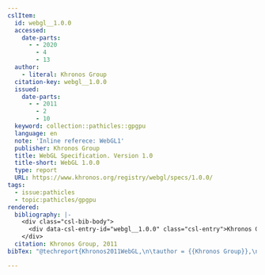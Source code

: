 ```yaml
---
cslItem:
  id: webgl__1.0.0
  accessed:
    date-parts:
      - - 2020
        - 4
        - 13
  author:
    - literal: Khronos Group
  citation-key: webgl__1.0.0
  issued:
    date-parts:
      - - 2011
        - 2
        - 10
  keyword: collection::pathicles::gpgpu
  language: en
  note: 'Inline referece: WebGL1'
  publisher: Khronos Group
  title: WebGL Specification. Version 1.0
  title-short: WebGL 1.0.0
  type: report
  URL: https://www.khronos.org/registry/webgl/specs/1.0.0/
tags:
  - issue:pathicles
  - topic:pathicles/gpgpu
rendered:
  bibliography: |-
    <div class="csl-bib-body">
      <div data-csl-entry-id="webgl__1.0.0" class="csl-entry">Khronos Group 2011 <i>WebGL Specification. Version 1.0</i>. Khronos Group. Available at: https://www.khronos.org/registry/webgl/specs/1.0.0/ (Accessed: April 13, 2020).</div>
    </div>
  citation: Khronos Group, 2011
bibTex: "@techreport{Khronos2011WebGL,\n\tauthor = {{Khronos Group}},\n\tyear = {2011},\n\tmonth = {feb 10},\n\tnote = {Inline referece: WebGL1},\n\tinstitution = {Khronos Group},\n\ttitle = {WebGL {Specification}. {Version} 1.0},\n}\n\n"

---
```

